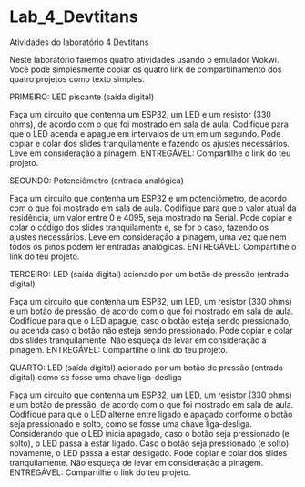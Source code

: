 # Lab_4_Devtitans
Atividades do laboratório 4 Devtitans


Neste laboratório faremos quatro atividades usando o emulador Wokwi. Você pode simplesmente copiar os quatro link de compartilhamento dos quatro projetos como texto simples.

PRIMEIRO: LED piscante (saída digital)

Faça um circuito que contenha um ESP32, um LED e um resistor (330 ohms), de acordo com o que foi mostrado em sala de aula. Codifique para que o LED acenda e apague em intervalos de um em um segundo. Pode copiar e colar dos slides tranquilamente e fazendo os ajustes necessários. Leve em consideração a pinagem. ENTREGÁVEL: Compartilhe o link do teu projeto.

SEGUNDO: Potenciômetro (entrada analógica)

Faça um circuito que contenha um ESP32 e um potenciômetro, de acordo com o que foi mostrado em sala de aula. Codifique para que o valor atual da residência, um valor entre 0 e 4095, seja mostrado na Serial. Pode copiar e colar o código dos slides tranquilamente e, se for o caso, fazendo os ajustes necessários. Leve em consideração a pinagem, uma vez que nem todos os pinos podem ler entradas analógicas. ENTREGÁVEL: Compartilhe o link do teu projeto.

TERCEIRO: LED (saída digital) acionado por um botão de pressão (entrada digital)

Faça um circuito que contenha um ESP32, um LED, um resistor (330 ohms) e um botão de pressão, de acordo com o que foi mostrado em sala de aula. Codifique para que o LED apague, caso o botão esteja sendo pressionado, ou acenda caso o botão não esteja sendo pressionado. Pode copiar e colar dos slides tranquilamente. Não esqueça de levar em consideração a pinagem. ENTREGÁVEL: Compartilhe o link do teu projeto.

QUARTO: LED (saída digital) acionado por um botão de pressão (entrada digital) como se fosse uma chave liga-desliga

Faça um circuito que contenha um ESP32, um LED, um resistor (330 ohms) e um botão de pressão, de acordo com o que foi mostrado em sala de aula. Codifique para que o LED alterne entre ligado e apagado conforme o botão seja pressionado e solto, como se fosse uma chave liga-desliga. Considerando que o LED inicia apagado, caso o botão seja pressionado (e solto), o LED passa a estar ligado. Caso o botão seja pressionado (e solto) novamente, o LED passa a estar desligado. Pode copiar e colar dos slides tranquilamente. Não esqueça de levar em consideração a pinagem. ENTREGÁVEL: Compartilhe o link do teu projeto.
